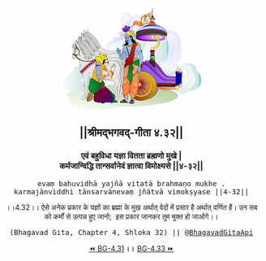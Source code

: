 <center><img src="../../asset/BG.png" alt="#API #bhagavadgitaapi #slok #nodejs #js #api #gitaapi #krishna #hinduism #vedic #ISKCON #shreemadbhagavadgita #technology"/>
<h2>||श्रीमद्‍भगवद्‍-गीता ४.३२||</h2>
<h3>एवं बहुविधा यज्ञा वितता ब्रह्मणो मुखे |<br/>कर्मजान्विद्धि तान्सर्वानेवं ज्ञात्वा विमोक्ष्यसे ||४-३२||</h3>
<pre>evaṃ bahuvidhā yajñā vitatā brahmaṇo mukhe .<br/>karmajānviddhi tānsarvānevaṃ jñātvā vimokṣyase ||4-32||</pre>
<p>।।4.32।। ऐसे अनेक प्रकार के यज्ञों का ब्रह्मा के मुख अर्थात् वेदों में प्रसार है अर्थात् वर्णित हैं। उन सब को कर्मों से उत्पन्न हुए जानो;  इस प्रकार जानकर तुम मुक्त हो जाओगे।।</p>
<pre>(Bhagavad Gita, Chapter 4, Shloka 32) || <a href="https://twitter.com/bhagavadgitaapi">@BhagavadGitaApi</a></pre><a href="../../4/31">⏪  BG-4.31</a><b>        ।।        </b><a href="../../4/33">BG-4.33  ⏩</a></center>